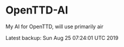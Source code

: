 # OpenTTD-AI
My AI for OpenTTD, will use primarily air

Latest backup: Sun Aug 25 07:24:01 UTC 2019
